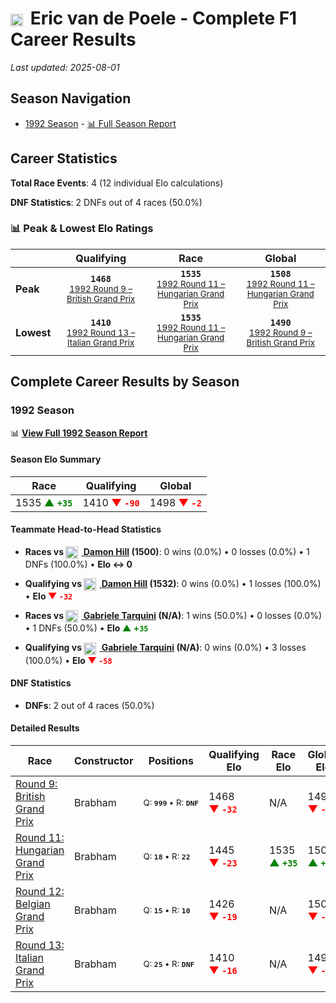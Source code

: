 # <img src="https://upload.wikimedia.org/wikipedia/commons/6/65/Flag_of_Belgium.svg" alt="Belgium" width="20" height="auto" style="vertical-align: middle; margin-right: 5px;" onerror="this.outerHTML='🇧🇪'; this.style.marginRight='5px';"/> Eric van de Poele - Complete F1 Career Results

*Last updated: 2025-08-01*

## Season Navigation

- [1992 Season](#1992-season) - [📊 Full Season Report](../seasons/1992-season-report)

## Career Statistics

**Total Race Events**: 4 (12 individual Elo calculations)

**DNF Statistics**: 2 DNFs out of 4 races (50.0%)

### 📊 Peak & Lowest Elo Ratings

| &nbsp; | Qualifying | Race | Global |
|-------|------------|------|--------|
| **Peak** | <center>**`1468`**<br/><small>[1992 Round 9 – British Grand Prix](../seasons/1992-season-report#round-9-british-grand-prix)</small></center> | <center>**`1535`**<br/><small>[1992 Round 11 – Hungarian Grand Prix](../seasons/1992-season-report#round-11-hungarian-grand-prix)</small></center> | <center>**`1508`**<br/><small>[1992 Round 11 – Hungarian Grand Prix](../seasons/1992-season-report#round-11-hungarian-grand-prix)</small></center> |
| **Lowest** | <center>**`1410`**<br/><small>[1992 Round 13 – Italian Grand Prix](../seasons/1992-season-report#round-13-italian-grand-prix)</small></center> | <center>**`1535`**<br/><small>[1992 Round 11 – Hungarian Grand Prix](../seasons/1992-season-report#round-11-hungarian-grand-prix)</small></center> | <center>**`1490`**<br/><small>[1992 Round 9 – British Grand Prix](../seasons/1992-season-report#round-9-british-grand-prix)</small></center> |


## Complete Career Results by Season

### 1992 Season

📊 **[View Full 1992 Season Report](../seasons/1992-season-report)**

#### Season Elo Summary

| Race | Qualifying | Global |
|------|------------|--------|
| 1535 **<span style="color: green;">▲&nbsp;`+35`</span>** | 1410 **<span style="color: red;">▼&nbsp;`-90`</span>** | 1498 **<span style="color: red;">▼&nbsp;`-2`</span>** |

#### Teammate Head-to-Head Statistics

- **Races vs [<img src="https://upload.wikimedia.org/wikipedia/commons/thumb/8/83/Flag_of_the_United_Kingdom_%283-5%29.svg/512px-Flag_of_the_United_Kingdom_%283-5%29.svg.png?20250726143817" alt="United Kingdom" width="20" height="auto" style="vertical-align: middle; margin-right: 5px;" onerror="this.outerHTML='🇬🇧'; this.style.marginRight='5px';"/> Damon Hill](damon-hill) (1500)**: 0 wins (0.0%) • 0 losses (0.0%) • 1 DNFs (100.0%) • **Elo ↔ 0**
- **Qualifying vs [<img src="https://upload.wikimedia.org/wikipedia/commons/thumb/8/83/Flag_of_the_United_Kingdom_%283-5%29.svg/512px-Flag_of_the_United_Kingdom_%283-5%29.svg.png?20250726143817" alt="United Kingdom" width="20" height="auto" style="vertical-align: middle; margin-right: 5px;" onerror="this.outerHTML='🇬🇧'; this.style.marginRight='5px';"/> Damon Hill](damon-hill) (1532)**: 0 wins (0.0%) • 1 losses (100.0%) • **Elo <span style="color: red;">▼&nbsp;`-32`</span>**

- **Races vs [<img src="https://upload.wikimedia.org/wikipedia/commons/0/03/Flag_of_Italy.svg" alt="Italy" width="20" height="auto" style="vertical-align: middle; margin-right: 5px;" onerror="this.outerHTML='🇮🇹'; this.style.marginRight='5px';"/> Gabriele Tarquini](gabriele-tarquini) (N/A)**: 1 wins (50.0%) • 0 losses (0.0%) • 1 DNFs (50.0%) • **Elo <span style="color: green;">▲&nbsp;+`35`</span>**
- **Qualifying vs [<img src="https://upload.wikimedia.org/wikipedia/commons/0/03/Flag_of_Italy.svg" alt="Italy" width="20" height="auto" style="vertical-align: middle; margin-right: 5px;" onerror="this.outerHTML='🇮🇹'; this.style.marginRight='5px';"/> Gabriele Tarquini](gabriele-tarquini) (N/A)**: 0 wins (0.0%) • 3 losses (100.0%) • **Elo <span style="color: red;">▼&nbsp;`-58`</span>**

#### DNF Statistics

- **DNFs**: 2 out of 4 races (50.0%)

#### Detailed Results

| Race | Constructor | Positions | Qualifying Elo | Race Elo | Global Elo | Teammate |
|------|-------------|-----------|----------------|----------|------------|----------|
| [Round 9: British Grand Prix](../seasons/1992-season-report#round-9-british-grand-prix) | Brabham | <small>Q:&nbsp;**`999`**&nbsp;•&nbsp;R:&nbsp;**`DNF`**</small> | 1468 **<span style="color: red;">▼&nbsp;`-32`</span>** | N/A | 1490 **<span style="color: red;">▼&nbsp;`-10`</span>** | [<img src="https://upload.wikimedia.org/wikipedia/commons/thumb/8/83/Flag_of_the_United_Kingdom_%283-5%29.svg/512px-Flag_of_the_United_Kingdom_%283-5%29.svg.png?20250726143817" alt="United Kingdom" width="20" height="auto" style="vertical-align: middle; margin-right: 5px;" onerror="this.outerHTML='🇬🇧'; this.style.marginRight='5px';"/> Damon Hill](damon-hill)<br/><small>Q:&nbsp;**`26`**&nbsp;•&nbsp;R:&nbsp;**`16`**</small> |
| [Round 11: Hungarian Grand Prix](../seasons/1992-season-report#round-11-hungarian-grand-prix) | Brabham | <small>Q:&nbsp;**`18`**&nbsp;•&nbsp;R:&nbsp;**`22`**</small> | 1445 **<span style="color: red;">▼&nbsp;`-23`</span>** | 1535 **<span style="color: green;">▲&nbsp;`+35`</span>** | 1508 **<span style="color: green;">▲&nbsp;`+18`</span>** | [<img src="https://upload.wikimedia.org/wikipedia/commons/0/03/Flag_of_Italy.svg" alt="Italy" width="20" height="auto" style="vertical-align: middle; margin-right: 5px;" onerror="this.outerHTML='🇮🇹'; this.style.marginRight='5px';"/> Gabriele Tarquini](gabriele-tarquini)<br/><small>Q:&nbsp;**`N/A`**&nbsp;•&nbsp;R:&nbsp;**`N/A`**</small> |
| [Round 12: Belgian Grand Prix](../seasons/1992-season-report#round-12-belgian-grand-prix) | Brabham | <small>Q:&nbsp;**`15`**&nbsp;•&nbsp;R:&nbsp;**`10`**</small> | 1426 **<span style="color: red;">▼&nbsp;`-19`</span>** | N/A | 1502 **<span style="color: red;">▼&nbsp;`-6`</span>** | [<img src="https://upload.wikimedia.org/wikipedia/commons/0/03/Flag_of_Italy.svg" alt="Italy" width="20" height="auto" style="vertical-align: middle; margin-right: 5px;" onerror="this.outerHTML='🇮🇹'; this.style.marginRight='5px';"/> Gabriele Tarquini](gabriele-tarquini)<br/><small>Q:&nbsp;**`N/A`**&nbsp;•&nbsp;R:&nbsp;**`N/A`**</small> |
| [Round 13: Italian Grand Prix](../seasons/1992-season-report#round-13-italian-grand-prix) | Brabham | <small>Q:&nbsp;**`25`**&nbsp;•&nbsp;R:&nbsp;**`DNF`**</small> | 1410 **<span style="color: red;">▼&nbsp;`-16`</span>** | N/A | 1498 **<span style="color: red;">▼&nbsp;`-5`</span>** | [<img src="https://upload.wikimedia.org/wikipedia/commons/0/03/Flag_of_Italy.svg" alt="Italy" width="20" height="auto" style="vertical-align: middle; margin-right: 5px;" onerror="this.outerHTML='🇮🇹'; this.style.marginRight='5px';"/> Gabriele Tarquini](gabriele-tarquini)<br/><small>Q:&nbsp;**`N/A`**&nbsp;•&nbsp;R:&nbsp;**`N/A`**</small> |

